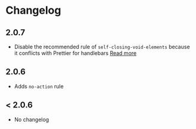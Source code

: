 # Changelog

## 2.0.7

- Disable the recommended rule of `self-closing-void-elements` because it conflicts with Prettier for handlebars [Read more](https://github.com/jgwhite/prettier/issues/1#issuecomment-562585964)

## 2.0.6

- Adds `no-action` rule

## < 2.0.6

- No changelog
